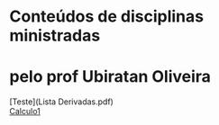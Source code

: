 # Conteúdos de disciplinas ministradas
# pelo prof Ubiratan Oliveira
[Teste](Lista Derivadas.pdf)  
[Calculo1](Calculo1.md)
